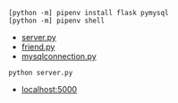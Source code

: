 ```
[python -m] pipenv install flask pymysql
[python -m] pipenv shell

```

- [server.py](server.py)
- [friend.py](friend.py)
- [mysqlconnection.py](mysqlconnection.py)

```
python server.py
```

- [localhost:5000](http://localhost:5000/)